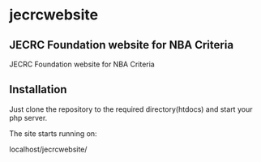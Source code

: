 # jecrcwebsite

## JECRC Foundation website for NBA Criteria

JECRC Foundation website for NBA Criteria

## Installation

Just clone the repository to the required directory(htdocs) and start your php server.

The site starts running on:

localhost/jecrcwebsite/
